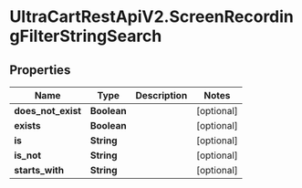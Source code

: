 # UltraCartRestApiV2.ScreenRecordingFilterStringSearch

## Properties

Name | Type | Description | Notes
------------ | ------------- | ------------- | -------------
**does_not_exist** | **Boolean** |  | [optional] 
**exists** | **Boolean** |  | [optional] 
**is** | **String** |  | [optional] 
**is_not** | **String** |  | [optional] 
**starts_with** | **String** |  | [optional] 


